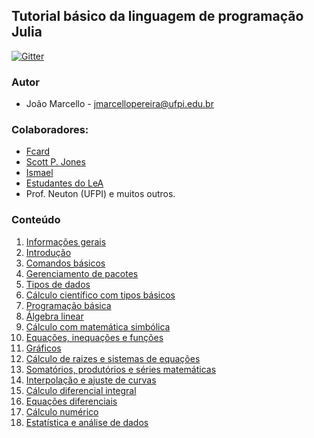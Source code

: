 
## Tutorial básico da linguagem de programação Julia

[![Gitter](https://badges.gitter.im/JuliaLangPt/julia.svg)](https://gitter.im/JuliaLangPt/julia?utm_source=badge&utm_medium=badge&utm_campaign=pr-badge)

### Autor
-  João Marcello - jmarcellopereira@ufpi.edu.br

### Colaboradores:

- [Fcard](https://github.com/fcard)
- [Scott P. Jones](https://github.com/ScottPJones)
- [Ismael](https://github.com/Ismael-VC)
- [Estudantes do LeA](http://www.lea.unb.br)
- Prof. Neuton (UFPI) e muitos outros.

### Conteúdo

 1. [Informações gerais](./src/info_geral.md)
 2. [Introdução](./src/0-INTRODUCAO-LINGUAGEM-PROGRAMACAO-JULIA.ipynb)
 3. [Comandos básicos](./src/1-COMANDOS-BASICOS-MATEMATICA-BASICA.ipynb)
 4. [Gerenciamento de pacotes](./src/2-GERENCIAMENTO-DE-PACOTES.ipynb)
 5. [Tipos de dados](./src/3-TIPOS-DE-DADOS.ipynb)
 6. [Cálculo científico com tipos básicos](./src/4-CALCULO-CIENTIFICOS-COM-TIPOS-BASICOS.ipynb)
 7. [Programação básica](./src/5-PROGRAMACAO-BASICA.ipynb)
 8. [Álgebra linear](./src/6-ALGEBRA-LINEAR.ipynb)
 9. [Cálculo com matemática simbólica](./src/7-CALCULO-MATEMATICA-SIMBOLICA.ipynb)
 10. [Equações, inequações e funções](./src/8-EQUACOES-INEQUACOES-FUNCOES.ipynb)
 11. [Gráficos](./src/9-GRAFICOS-2D-3D.ipynb)
 12. [Cálculo de raizes e sistemas de equações](./src/10-CALCULO-DE-RAIZES-E-SISTEMAS-DE-EQUACOES.ipynb)
 13. [Somatórios, produtórios e séries matemáticas](./src/11-SOMATORIO-PRODUTORIO-SERIES-MATEMATICAS.ipynb)
 14. [Interpolação e ajuste de curvas](./src/12-INTERPOLACAO-E-AJUSTE-DE-CURVAS.ipynb)
 15. [Cálculo diferencial integral](./src/13-CALCULO-DIFERENCIAL-INTEGRAL.ipynb)
 16. [Equações diferenciais](./src/14-EQUACOES-DIFERENCIAIS.ipynb)
 17. [Cálculo numérico](./src/15-CALCULO-NUMERICO.ipynb)
 18. [Estatística e análise de dados](./src/16-ESTATISTICA-E-ANALISE-DE-DADOS.ipynb)
